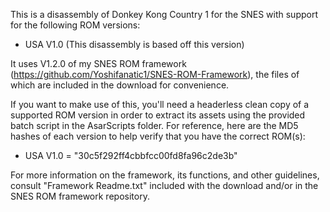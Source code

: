 
This is a disassembly of Donkey Kong Country 1 for the SNES with support for the following ROM versions:
- USA V1.0 (This disassembly is based off this version)

It uses V1.2.0 of my SNES ROM framework (https://github.com/Yoshifanatic1/SNES-ROM-Framework), the files of which are included in the download for convenience.

If you want to make use of this, you'll need a headerless clean copy of a supported ROM version in order to extract its assets using the provided batch script in the AsarScripts folder. For reference, here are the MD5 hashes of each version to help verify that you have the correct ROM(s):

- USA V1.0 = "30c5f292ff4cbbfcc00fd8fa96c2de3b"

For more information on the framework, its functions, and other guidelines, consult "Framework Readme.txt" included with the download and/or in the SNES ROM framework repository.

